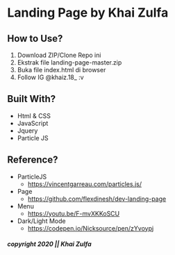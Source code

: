 # Landing Page by Khai Zulfa

## How to Use?
1. Download ZIP/Clone Repo ini
2. Ekstrak file landing-page-master.zip
3. Buka file index.html di browser
4. Follow IG @khaiz.18_ :v

## Built With?
* Html & CSS
* JavaScript
* Jquery
* Particle JS

## Reference?
* ParticleJS
  * https://vincentgarreau.com/particles.js/
* Page
  * https://github.com/flexdinesh/dev-landing-page
* Menu
  * https://youtu.be/F-mvXKKoSCU
* Dark/Light Mode
  * https://codepen.io/Nicksource/pen/zYvoypj
  
 ##### copyright 2020 || Khai Zulfa
  
  
